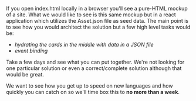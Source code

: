 If you open index.html locally in a browser you'll see a pure-HTML mockup of a site. What we would like to see is this same mockup but in a react application which utilizes the Asset.json file as seed data. The main point is to see how you would architect the solution but a few high level tasks would be:
* _hydrating the cards in the middle with data in a JSON file_
* _event binding_

Take a few days and see what you can put together.  We're not looking for one particular solution or even a correct/complete solution although that would be great. 

We want to see how you get up to speed on new languages and how quickly you can catch on so we'll time box this to **no more than a week**.